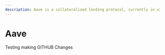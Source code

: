 ```yaml
---
description: Aave is a collateralized lending protocol, currently in v2.
---
```


# Aave

Testing making GITHUB Changes
